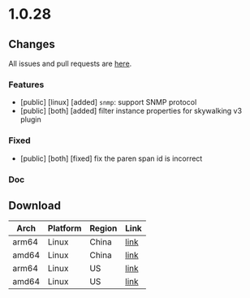 # 1.0.28
## Changes
All issues and pull requests are [here](https://github.com/alibaba/ilogtail/milestone/2).
### Features
- [public] [linux] [added] `snmp`: support SNMP protocol
- [public] [both] [added] filter instance properties for skywalking v3 plugin
### Fixed
- [public] [both] [fixed] fix the paren span id is incorrect
### Doc
## Download
| Arch| Platform| Region| Link|
|  ----  | ----  | ----  | ----  |
|arm64|Linux|China|[link](http://logtail-release-cn-hangzhou.oss-cn-hangzhou.aliyuncs.com/linux64/1.0.28/aarch64/logtail-linux64.tar.gz)|
|amd64|Linux|China|[link](http://logtail-release-cn-hangzhou.oss-cn-hangzhou.aliyuncs.com/linux64/1.0.28/x86_64/logtail-linux64.tar.gz)
|arm64|Linux|US|[link](http://logtail-release-us-west-1.oss-us-west-1.aliyuncs.com/linux64/1.0.28/aarch64/logtail-linux64.tar.gz)
|amd64|Linux|US|[link](http://logtail-release-us-west-1.oss-us-west-1.aliyuncs.com/linux64/1.0.28/x86_64/logtail-linux64.tar.gz)
